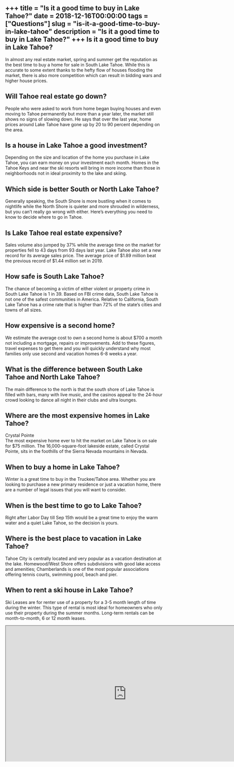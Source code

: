 +++
title = "Is it a good time to buy in Lake Tahoe?"
date = 2018-12-16T00:00:00
tags = ["Questions"]
slug = "is-it-a-good-time-to-buy-in-lake-tahoe"
description = "Is it a good time to buy in Lake Tahoe?"
+++
Is it a good time to buy in Lake Tahoe?
---------------------------------------

In almost any real estate market, spring and summer get the reputation as the best time to buy a home for sale in South Lake Tahoe. While this is accurate to some extent thanks to the hefty flow of houses flooding the market, there is also more competition which can result in bidding wars and higher house prices.

Will Tahoe real estate go down?
-------------------------------

People who were asked to work from home began buying houses and even moving to Tahoe permanently but more than a year later, the market still shows no signs of slowing down. He says that over the last year, home prices around Lake Tahoe have gone up by 20 to 90 percent depending on the area.

Is a house in Lake Tahoe a good investment?
-------------------------------------------

Depending on the size and location of the home you purchase in Lake Tahoe, you can earn money on your investment each month. Homes in the Tahoe Keys and near the ski resorts will bring in more income than those in neighborhoods not in ideal proximity to the lake and skiing.

Which side is better South or North Lake Tahoe?
-----------------------------------------------

Generally speaking, the South Shore is more bustling when it comes to nightlife while the North Shore is quieter and more shrouded in wilderness, but you can’t really go wrong with either. Here’s everything you need to know to decide where to go in Tahoe.

Is Lake Tahoe real estate expensive?
------------------------------------

Sales volume also jumped by 37% while the average time on the market for properties fell to 43 days from 93 days last year. Lake Tahoe also set a new record for its average sales price. The average price of $1.89 million beat the previous record of $1.44 million set in 2019.

How safe is South Lake Tahoe?
-----------------------------

The chance of becoming a victim of either violent or property crime in South Lake Tahoe is 1 in 39. Based on FBI crime data, South Lake Tahoe is not one of the safest communities in America. Relative to California, South Lake Tahoe has a crime rate that is higher than 72% of the state’s cities and towns of all sizes.

How expensive is a second home?
-------------------------------

We estimate the average cost to own a second home is about $700 a month not including a mortgage, repairs or improvements. Add to these figures, travel expenses to get there and you will quickly understand why most families only use second and vacation homes 6-8 weeks a year.

What is the difference between South Lake Tahoe and North Lake Tahoe?
---------------------------------------------------------------------

The main difference to the north is that the south shore of Lake Tahoe is filled with bars, many with live music, and the casinos appeal to the 24-hour crowd looking to dance all night in their clubs and ultra lounges.

Where are the most expensive homes in Lake Tahoe?
-------------------------------------------------

Crystal Pointe  
The most expensive home ever to hit the market on Lake Tahoe is on sale for $75 million. The 16,000-square-foot lakeside estate, called Crystal Pointe, sits in the foothills of the Sierra Nevada mountains in Nevada.

When to buy a home in Lake Tahoe?
---------------------------------

Winter is a great time to buy in the Truckee/Tahoe area. Whether you are looking to purchase a new primary residence or just a vacation home, there are a number of legal issues that you will want to consider.

When is the best time to go to Lake Tahoe?
------------------------------------------

Right after Labor Day till Sep 15th would be a great time to enjoy the warm water and a quiet Lake Tahoe, so the decision is yours.

Where is the best place to vacation in Lake Tahoe?
--------------------------------------------------

Tahoe City is centrally located and very popular as a vacation destination at the lake. Homewood/West Shore offers subdivisions with good lake access and amenities; Chamberlands is one of the most popular associations offering tennis courts, swimming pool, beach and pier.

When to rent a ski house in Lake Tahoe?
---------------------------------------

Ski Leases are for renter use of a property for a 3-5 month length of time during the winter. This type of rental is most ideal for homeowners who only use their property during the summer months. Long-term rentals can be month-to-month, 6 or 12 month leases.

<iframe allow="accelerometer; autoplay; clipboard-write; encrypted-media; gyroscope; picture-in-picture" allowfullscreen="" class="__youtube_prefs__  epyt-is-override  no-lazyload" data-no-lazy="1" data-origheight="433" data-origwidth="770" data-skipgform_ajax_framebjll="" height="433" id="_ytid_15246" loading="lazy" src="https://www.youtube.com/embed/m1ewbghHOP0?enablejsapi=1&autoplay=0&cc_load_policy=0&cc_lang_pref=&iv_load_policy=1&loop=0&modestbranding=0&rel=1&fs=1&playsinline=0&autohide=2&theme=dark&color=red&controls=1&" title="YouTube player" width="770"></iframe>